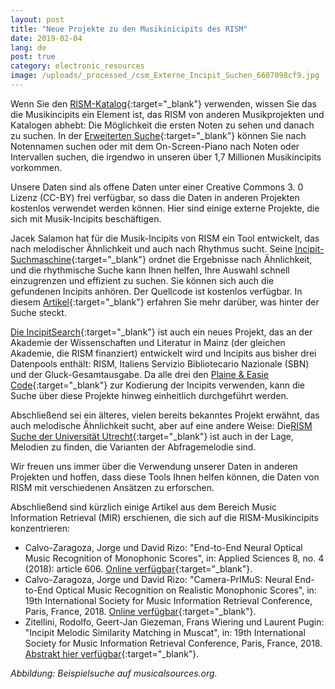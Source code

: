 ```yaml
---
layout: post
title: "Neue Projekte zu den Musikinicipits des RISM"
date: 2019-02-04
lang: de
post: true
category: electronic_resources
image: /uploads/_processed_/csm_Externe_Incipit_Suchen_6607098cf9.jpg
---
```



Wenn Sie den [RISM-Katalog](https://opac.rism.info/){:target="_blank"} verwenden, wissen Sie das die Musikincipits ein Element ist, das RISM von anderen Musikprojekten und Katalogen abhebt: Die Möglichkeit die ersten Noten zu sehen und danach zu suchen. In der [Erweiterten Suche](https://opac.rism.info/index.php?id=3){:target="_blank"} können Sie nach Notennamen suchen oder mit dem On-Screen-Piano nach Noten oder Intervallen suchen, die irgendwo in unseren über 1,7 Millionen Musikincipits vorkommen.

Unsere Daten sind als offene Daten unter einer Creative Commons 3. 0 Lizenz (CC-BY) frei verfügbar, so dass die Daten in anderen Projekten kostenlos verwendet werden können. Hier sind einige externe Projekte, die sich mit Musik-Incipits beschäftigen.

Jacek Salamon hat für die Musik-Incipits von RISM ein Tool entwickelt, das nach melodischer Ähnlichkeit und auch nach Rhythmus sucht. Seine [Incipit-Suchmaschine](http://musicalsources.org/){:target="_blank"} ordnet die Ergebnisse nach Ähnlichkeit, und die rhythmische Suche kann Ihnen helfen, Ihre Auswahl schnell einzugrenzen und effizient zu suchen. Sie können sich auch die gefundenen Incipits anhören. Der Quellcode ist kostenlos verfügbar. In diesem [Artikel](https://www.codeproject.com/Articles/1268315/Searching-music-incipits-in-metric-space-with-loca){:target="_blank"} erfahren Sie mehr darüber, was hinter der Suche steckt.

[Die IncipitSearch](https://incipitsearch.adwmainz.net/){:target="_blank"} ist auch ein neues Projekt, das an der Akademie der Wissenschaften und Literatur in Mainz (der gleichen Akademie, die RISM finanziert) entwickelt wird und Incipits aus bisher drei Datenpools enthält: RISM, Italiens Servizio Bibliotecario Nazionale (SBN) und der Gluck-Gesamtausgabe. Da alle drei den [Plaine & Easie Code](http://www.iaml.info/plaine-easie-code){:target="_blank"} zur Kodierung der Incipits verwenden, kann die Suche über diese Projekte hinweg einheitlich durchgeführt werden.

Abschließend sei ein älteres, vielen bereits bekanntes Projekt erwähnt, das auch melodische Ähnlichkeit sucht, aber auf eine andere Weise: Die[RISM Suche der Universität Utrecht](https://www.projects.science.uu.nl/monochord/risma2/query/db){:target="_blank"} ist auch in der Lage, Melodien zu finden, die Varianten der Abfragemelodie sind.

Wir freuen uns immer über die Verwendung unserer Daten in anderen Projekten und hoffen, dass diese Tools Ihnen helfen können, die Daten von RISM mit verschiedenen Ansätzen zu erforschen.

Abschließend sind kürzlich einige Artikel aus dem Bereich Music Information Retrieval (MIR) erschienen, die sich auf die RISM-Musikincipits konzentrieren:

- Calvo-Zaragoza, Jorge und David Rizo: "End-to-End Neural Optical Music Recognition of Monophonic Scores", in: Applied Sciences 8, no. 4 (2018): article 606. [Online verfügbar](https://doi.org/10.3390/app8040606){:target="_blank"}.
- Calvo-Zaragoza, Jorge und David Rizo: "Camera-PrIMuS: Neural End-to-End Optical Music Recognition on Realistic Monophonic Scores", in: 19th International Society for Music Information Retrieval Conference, Paris, France, 2018. [Online verfügbar](http://ismir2018.ircam.fr/doc/pdfs/33_Paper.pdf){:target="_blank"}.
- Zitellini, Rodolfo, Geert-Jan Giezeman, Frans Wiering und Laurent Pugin: "Incipit Melodic Similarity Matching in Muscat", in: 19th International Society for Music Information Retrieval Conference, Paris, France, 2018. [Abstrakt hier verfügbar](http://ismir2018.ircam.fr/pages/events-lbd.html){:target="_blank"}.



_Abbildung: Beispielsuche auf musicalsources.org._



<script type="text/javascript">var switchTo5x=true;</script><script type="text/javascript" src="http://w.sharethis.com/button/buttons.js"></script><script type="text/javascript">stLight.options({publisher: "9b601438-1ce1-49d8-bfd7-9cff5df54c17", doNotHash: false, doNotCopy: false, hashAddressBar: false});</script>